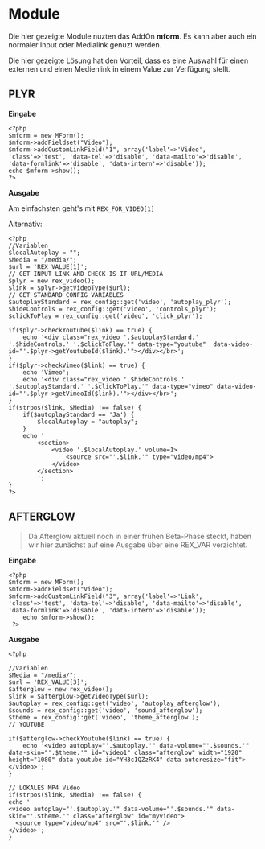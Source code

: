 # Module

Die hier gezeigte Module nuzten das AddOn **mform**. Es kann aber auch ein normaler Input oder Medialink genuzt werden. 

Die hier gezeigte Lösung hat den Vorteil, dass es eine Auswahl für einen externen und einen Medienlink in einem Value zur Verfügung stellt. 


## PLYR

**Eingabe**
```
<?php
$mform = new MForm();
$mform->addFieldset("Video");
$mform->addCustomLinkField("1", array('label'=>'Video', 'class'=>'test', 'data-tel'=>'disable', 'data-mailto'=>'disable', 'data-formlink'=>'disable', 'data-intern'=>'disable'));
echo $mform->show();
?>
```
**Ausgabe**

Am einfachsten geht's mit `REX_FOR_VIDEO[1]`

Alternativ:

```
<?php
//Variablen
$localAutoplay = "";
$Media = "/media/";
$url = 'REX_VALUE[1]';
// GET INPUT LINK AND CHECK IS IT URL/MEDIA
$plyr = new rex_video();
$link = $plyr->getVideoType($url);
// GET STANDARD CONFIG VARIABLES
$autoplayStandard = rex_config::get('video', 'autoplay_plyr');
$hideControls = rex_config::get('video', 'controls_plyr');
$clickToPlay = rex_config::get('video', 'click_plyr');

if($plyr->checkYoutube($link) == true) {
	echo '<div class="rex_video '.$autoplayStandard.' '.$hideControls.' '.$clickToPlay.'" data-type="youtube"  data-video-id="'.$plyr->getYoutubeId($link).'"></div></br>';
}
if($plyr->checkVimeo($link) == true) {
	echo 'Vimeo';	
	echo '<div class="rex_video '.$hideControls.' '.$autoplayStandard.' '.$clickToPlay.'" data-type="vimeo" data-video-id="'.$plyr->getVimeoId($link).'"></div></br>';
}
if(strpos($link, $Media) !== false) {
	if($autoplayStandard == 'Ja') {
		$localAutoplay = "autoplay";
	}
	echo '
		<section>
			<video '.$localAutoplay.' volume=1>
				<source src="'.$link.'" type="video/mp4">
			</video>
		</section>
		'; 
}
?>
```

## AFTERGLOW

> Da Afterglow aktuell noch in einer frühen Beta-Phase steckt, haben wir hier zunächst auf eine Ausgabe über eine REX_VAR verzichtet. 

**Eingabe**
```
<?php
$mform = new MForm();
$mform->addFieldset("Video");
$mform->addCustomLinkField("3", array('label'=>'Link', 'class'=>'test', 'data-tel'=>'disable', 'data-mailto'=>'disable', 'data-formlink'=>'disable', 'data-intern'=>'disable'));
    echo $mform->show();
 ?>
```
**Ausgabe**
```
<?php

//Variablen
$Media = "/media/";
$url = 'REX_VALUE[3]';
$afterglow = new rex_video();
$link = $afterglow->getVideoType($url);
$autoplay = rex_config::get('video', 'autoplay_afterglow');
$sounds = rex_config::get('video', 'sound_afterglow');
$theme = rex_config::get('video', 'theme_afterglow');
// YOUTUBE
	
if($afterglow->checkYoutube($link) == true) {
	echo '<video autoplay="'.$autoplay.'" data-volume="'.$sounds.'" data-skin="'.$theme.'" id="video1" class="afterglow" width="1920" height="1080" data-youtube-id="YH3c1QZzRK4" data-autoresize="fit"></video>';
}
	
// LOKALES MP4 Video
if(strpos($link, $Media) !== false) {
echo '
<video autoplay="'.$autoplay.'" data-volume="'.$sounds.'" data-skin="'.$theme.'" class="afterglow" id="myvideo">
  <source type="video/mp4" src="'.$link.'" />
</video>';
}
```
